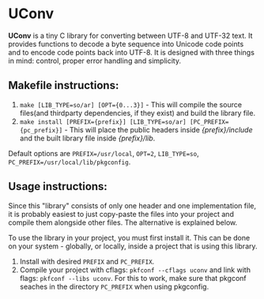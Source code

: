 # UConv

__UConv__ is a tiny C library for converting between UTF-8 and UTF-32 text. It provides functions to decode a byte sequence into Unicode code points and to encode code points back into UTF-8. It is designed with three things in mind: control, proper error handling and simplicity.

## Makefile instructions:

1. `make [LIB_TYPE=so/ar] [OPT={0...3}]` - This will compile the source files(and thirdparty dependencies, if they exist) and build the library file.
2. `make install [PREFIX={prefix}] [LIB_TYPE=so/ar] [PC_PREFIX={pc_prefix}]` - This will place the public headers inside _{prefix}/include_ and the built library file inside _{prefix}/lib_.

Default options are `PREFIX=/usr/local`, `OPT=2`, `LIB_TYPE=so`, `PC_PREFIX=/usr/local/lib/pkgconfig`.

## Usage instructions:

Since this "library" consists of only one header and one implementation file, it is probably easiest to just copy-paste the files into your project and compile them alongside other files. The alternative is explained below.

To use the library in your project, you must first install it. This can be done on your system - globally, or locally, inside a project that is using this library.
1. Install with desired `PREFIX` and `PC_PREFIX`.
2. Compile your project with cflags: `pkfconf --cflags uconv` and link with flags: `pkfconf --libs uconv`. For this to work, make sure that pkgconf seaches in the directory `PC_PREFIX` when using pkgconfig.


